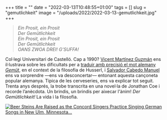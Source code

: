 +++
title = ""
date = "2022-03-13T10:48:55+01:00"
tags = []
slug = "gemutlichkeit"
image = "/uploads/2022/2022-03-13-gemutlichkeit.jpg"
+++

> *Ein Prosit, ein Prosit*  
> *Der Gemütlichkeit*  
> *Ein Prosit, ein Prosit*  
> *Der Gemütlichkeit*  
> *OANS ZWOA DREI! G’SUFFA!*

Col·legi Universitari de Castelló. Cap a 1990? [Vicent Martínez Guzmán](https://ca.wikipedia.org/wiki/Vicent_Mart%C3%ADnez_Guzm%C3%A1n) ens il·lustrava sobre les dificultats per a [traduir amb precisió el mot alemany *Gemüt*](https://publicacions.iec.cat/repository/pdf/00000082/00000067.pdf), en el context de la filosofia de Husserl, i [Salvador Cabedo Manuel](http://eticaydemocracia.uji.es/cvs/salvador/cv.pdf) ens va sorprendre —ens va desconcertar— entonant aquesta cançoneta popular alemanya. Típica de les cerveseries, ens va explicar tot seguit. Trenta anys després, la trobe transcrita en una novel·la de Jonathan Coe i recorde l’anècdota. Un brindis, un brindis per aixecar l'ànim! *Der Gemütlichkeit!* La vida i la filosofia.

<a href="https://www.flickr.com/photos/usnationalarchives/4726903479" title="Beer Steins Are Raised as the Concord Singers Practice Singing German Songs in New Ulm, Minnesota…"><img src="/uploads/2022/2022-03-13-gemutlichkeit.jpg" alt="Beer Steins Are Raised as the Concord Singers Practice Singing German Songs in New Ulm, Minnesota…"></a>
